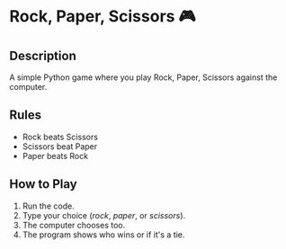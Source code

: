# Rock, Paper, Scissors 🎮

## Description
A simple Python game where you play Rock, Paper, Scissors against the computer.

## Rules
- Rock beats Scissors  
- Scissors beat Paper  
- Paper beats Rock  

## How to Play
1. Run the code.
2. Type your choice (*rock*, *paper*, or *scissors*).
3. The computer chooses too.
4. The program shows who wins or if it's a tie.
